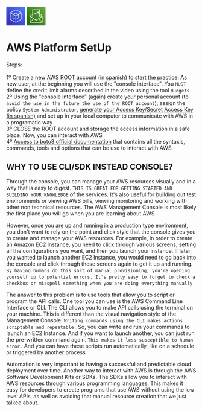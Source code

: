 <p align="left">
  <img src="SDK.png" width="50" height="50">
  <img src="Budgets.png" width="50" height="50"></p>

# AWS Platform SetUp

Steps:<br/>
<br/>
1º [Create a new AWS ROOT account (in spanish)](https://www.youtube.com/watch?v=8AUWxW14lhk&t=4s) to start the practice.   As new user, at the beginning you will use the "console interface".  You `MUST` define the credit limit alarms described in the video using the tool `Budgets`<br/>
2º Using the "console interface" (again) create your personal account (to `avoid the use in the future the use of the ROOT account`), assign the policy `System Administrator`, [generate your Access Key/Secret Access Key (in spanish)](https://www.youtube.com/watch?v=_zMCdUndHy0&t=239s) and set up in your local computer to communicate with AWS in a programatic way<br/>
3ª CLOSE the ROOT account and storage the access information in a safe place.  Now, you can interact with AWS<br/>
4º [Access to boto3 official documentation](https://boto3.amazonaws.com/v1/documentation/api/latest/index.html) that contains all the syntaxis, commands, tools and options that can be use to interact with AWS <br/>

## WHY TO USE CLI/SDK INSTEAD CONSOLE?

Through the console, you can manage your AWS resources visually and in a way that is easy to digest. `THIS IS GREAT FOR GETTING STARTED AND BUILDING YOUR KNOWLEDGE` of the services. It's also useful for building out test environments or viewing AWS bills, viewing monitoring and working with other non technical resources. The AWS Management Console is most likely the first place you will go when you are learning about AWS 


However, once you are up and running in a production type environment, you don't want to rely on the point and click style that the console gives you to create and manage your AWS resources. For example, in order to create an Amazon EC2 Instance, you need to click through various screens, setting all the configurations you want, and then you launch your instance. If later, you wanted to launch another EC2 Instance, you would need to go back into the console and click through those screens again to get it up and running. `By having humans do this sort of manual provisioning, you're opening yourself up to potential errors. It's pretty easy to forget to check a checkbox or misspell something when you are doing everything manually` 


The answer to this problem is to use tools that allow you to script or program the API calls. One tool you can use is the AWS Command Line Interface or CLI. The CLI allows you to make API calls using the terminal on your machine. This is different than the visual navigation style of the Management Console. `Writing commands using the CLI makes actions scriptable and repeatable.` So, you can write and run your commands to launch an EC2 Instance. And if you want to launch another, you can just run the pre-written command again. `This makes it less susceptible to human error.` And you can have these scripts run automatically, like on a schedule or triggered by another process 


Automation is very important to having a successful and predictable cloud deployment over time. Another way to interact with AWS is through the AWS Software Development Kits or SDKs. The SDKs allow you to interact with AWS resources through various programming languages. This makes it easy for developers to create programs that use AWS without using the low level APIs, as well as avoiding that manual resource creation that we just talked about.

